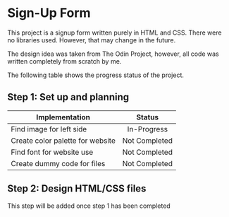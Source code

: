 # Sign-Up Form

This project is a signup form written purely in HTML and CSS. There were no libraries used. However, that may change in the future.

The design idea was taken from The Odin Project, however, all code was written completely from scratch by me.

The following table shows the progress status of the project.

## Step 1: Set up and planning

| Implementation                   |    Status     |
| -------------------------------- | :-----------: |
| Find image for left side         |  In-Progress  |
| Create color palette for website | Not Completed |
| Find font for website use        | Not Completed |
| Create dummy code for files      | Not Completed |

## Step 2: Design HTML/CSS files

This step will be added once step 1 has been completed
